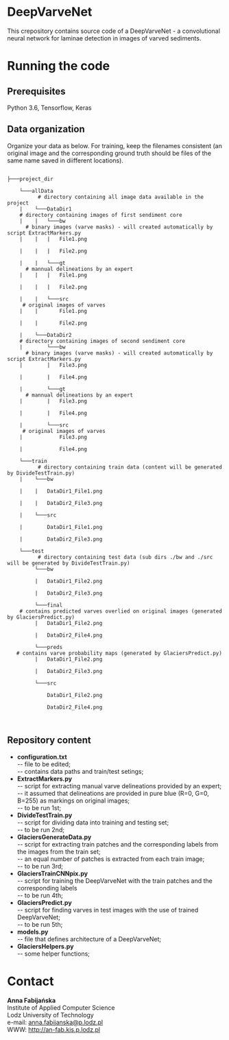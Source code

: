 # DeepVarveNet

This crepository contains source code of a DeepVarveNet - a convolutional neural network for laminae detection in images of varved sediments.

# Running the code

## Prerequisites

Python 3.6, Tensorflow, Keras

## Data organization

Organize your data as below. For training, keep the filenames consistent (an original image and the corresponding ground truth should be files of the same name saved in diifferent locations).

<pre><code>
├───project_dir<br>
    └───allData<br>          # directory containing all image data available in the project
    |    └───DataDir1<br>    # directory containing images of first sendiment core
    |    |   └───bw<br>      # binary images (varve masks) - will created automatically by script ExtractMarkers.py
    |    |   |   File1.png <br>
    |    |   |   File2.png <br>
    |    |   └───gt<br>      # mannual delineations by an expert
    |    |   |   File1.png <br>
    |    |   |   File2.png <br>
    |    |   └───src<br>     # original images of varves
    |    |       File1.png <br>
    |    |       File2.png <br>
    |    └───DataDir2<br>    # directory containing images of second sendiment core
    |        └───bw<br>      # binary images (varve masks) - will created automatically by script ExtractMarkers.py
    |        |   File3.png <br>
    |        |   File4.png <br>
    |        └───gt<br>      # mannual delineations by an expert
    |        |   File3.png <br>
    |        |   File4.png <br>
    |        └───src<br>     # original images of varves
    |            File3.png <br>
    |            File4.png <br>
    └───train<br>          # directory containing train data (content will be generated by DivideTestTrain.py)
    |    └───bw<br>
    |    |   DataDir1_File1.png <br>
    |    |   DataDir2_File3.png <br>
    |    └───src<br>
    |        DataDir1_File1.png <br>
    |        DataDir2_File3.png <br>
    └───test<br>          # directory containing test data (sub dirs ./bw and ./src will be generated by DivideTestTrain.py) 
         └───bw<br>
         |   DataDir1_File2.png <br>
         |   DataDir2_File3.png <br>
         └───final<br>    # contains predicted varves overlied on original images (generated by GlaciersPredict.py)
         |   DataDir1_File2.png <br>
         |   DataDir2_File4.png <br>
         └───preds<br>   # contains varve probability maps (generated by GlaciersPredict.py)
         |   DataDir1_File2.png <br>
         |   DataDir2_File3.png <br>
         └───src<br>
             DataDir1_File2.png <br>
             DataDir2_File4.png <br>
        
</code></pre>


## Repository content

<ul>
  <li> <b>configuration.txt</b><br> -- file to be edited; <br> -- contains data paths and train/test setings;   
  <li> <b>ExtractMarkers.py</b><br> -- script for extracting manual varve delineations provided by an expert; <br> -- it assumed that delineations are provided in pure blue (R=0, G=0, B=255) as markings on original images; <br> -- to be run 1st;
  <li> <b>DivideTestTrain.py</b><br> -- script for dividing data into training and testing set; <br> -- to be run 2nd; 
  <li> <b>GlaciersGenerateData.py</b><br> -- script for extracting train patches and the corresponding labels from the images from the train set; <br> -- an equal number of patches is extracted from each train image; <br> -- to be run 3rd;
  <li> <b>GlaciersTrainCNNpix.py</b><br> -- script for training the DeepVarveNet with the train patches and the corresponding labels<br> -- to be run 4th;
  <li> <b>GlaciersPredict.py</b><br> -- script for finding varves in test images with the use of trained DeepVarveNet; <br> -- to be run 5th;
  <li> <b>models.py</b><br> -- file that defines architecture of a DeepVarveNet;
  <li> <b>GlaciersHelpers.py</b><br> -- some helper functions;
</ul>

# Contact

<b>Anna Fabijańska</b><br>
Institute of Applied Computer Science<br>
Lodz University of Technology<br>
e-mail: anna.fabijanska@p.lodz.pl<br> 
WWW: http://an-fab.kis.p.lodz.pl
